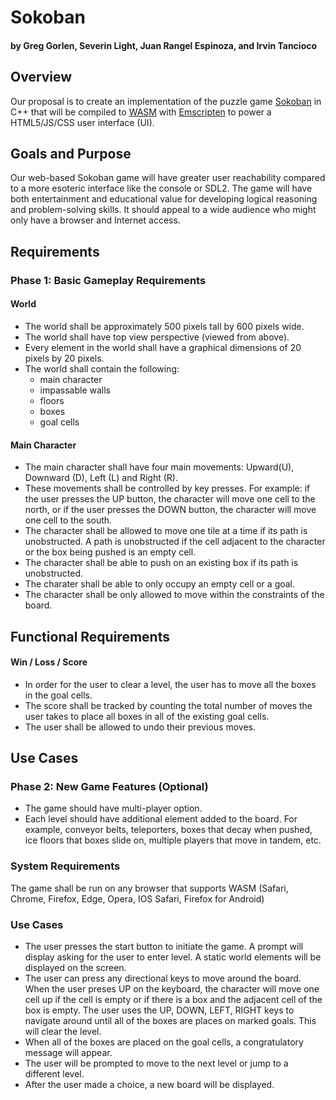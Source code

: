 # Sokoban 

#### by Greg Gorlen, Severin Light, Juan Rangel Espinoza, and Irvin Tancioco

## Overview

Our proposal is to create an implementation of the puzzle game [Sokoban](https://en.wikipedia.org/wiki/Sokoban) in C++ that will be compiled to [WASM](https://en.wikipedia.org/wiki/WebAssembly) with [Emscripten](https://en.wikipedia.org/wiki/Emscripten) to power a HTML5/JS/CSS user interface (UI).

## Goals and Purpose

Our web-based Sokoban game will have greater user reachability compared to a more esoteric interface like the console or SDL2. The game will have both entertainment and educational value for developing logical reasoning and problem-solving skills. It should appeal to a wide audience who might only have a browser and Internet access.

## Requirements

### Phase 1: Basic Gameplay Requirements

#### World

* The world shall be approximately 500 pixels tall by 600 pixels wide.
* The world shall have top view perspective (viewed from above). 
* Every element in the world shall have a graphical dimensions of 20 pixels by 20 pixels.
* The world shall contain the following:
    - main character
    - impassable walls
    - floors
    - boxes
    - goal cells

#### Main Character

* The main character shall have four main movements: Upward(U), Downward (D), Left (L) and Right (R).
* These movements shall be controlled by key presses. For example: if the user presses the UP button, the character will move one cell to the north, or if the user presses the DOWN button, the character will move one cell to the south. 
* The character shall be allowed to move one tile at a time if its path is unobstructed. A path is unobstructed if the cell adjacent to the character or the box being pushed is an empty cell.
* The character shall be able to push on an existing box if its path is unobstructed.
* The charater shall be able to only occupy an empty cell or a goal.
* The character shall be only allowed to move within the constraints of the board.

## Functional Requirements

#### Win / Loss / Score

* In order for the user to clear a level, the user has to move all the boxes in the goal cells.
* The score shall be tracked by counting the total number of moves the user takes to place all boxes in all of the existing goal cells.
* The user shall be allowed to undo their previous moves.

## Use Cases

### Phase 2: New Game Features (Optional)
* The game should have multi-player option.
* Each level should have additional element added to the board. For example, conveyor belts, teleporters, boxes that decay when pushed, ice floors that boxes slide on, multiple players that move in tandem, etc.

### System Requirements
The game shall be run on any browser that supports WASM (Safari, Chrome, Firefox, Edge, Opera, IOS Safari, Firefox for Android)

### Use Cases
* The user presses the start button to initiate the game. A prompt will display asking for the user to enter level. A static world elements will be displayed on the screen.
* The user can press any directional keys to move around the board. When the user preses UP on the keyboard, the character will move one cell up if the cell is empty or if there is a box and the adjacent cell of the box is empty. The user uses the UP, DOWN, LEFT, RIGHT keys to navigate around until all of the boxes are places on marked goals. This will clear the level.
* When all of the boxes are placed on the goal cells, a congratulatory message will appear.
* The user will be prompted to move to the next level or jump to a different level.
* After the user made a choice, a new board will be displayed.